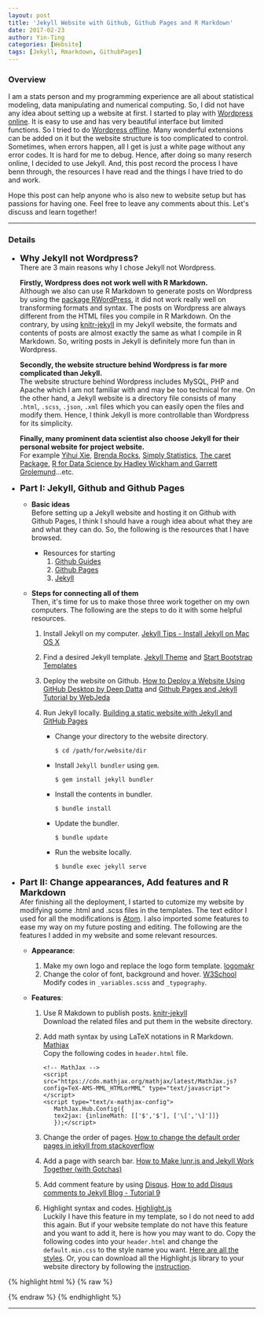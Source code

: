 ```yaml
---
layout: post
title: 'Jekyll Website with Github, Github Pages and R Markdown'
date: 2017-02-23
author: Yin-Ting
categories: [Website]
tags: [Jekyll, Rmarkdown, GithubPages]
---
```

### Overview
I am a stats person and my programming experience are all about statistical modeling, data manipulating and numerical computing. So, I did not have any idea about setting up a website at first. I started to play with [Wordpress online](https://wordpress.com/start/design-type-with-store). It is easy to use and has very beautiful interface but limited functions. So I tried to do [Wordpress offline](https://wordpress.org/download/). Many wonderful extensions can be added on it but the website structure is too complicated to control. Sometimes, when errors happen, all I get is just a white page without any error codes. It is hard for me to debug. Hence, after doing so many reserch online, I decided to use Jekyll. And, this post record the process I have benn through, the resources I have read and the things I have tried to do and work. 

Hope this post can help anyone who is also new to website setup but has passions for having one. Feel free to leave any comments about this. Let's discuss and learn together! 

***

### Details
* **<font size="4">Why Jekyll not Wordpress? </font>** <br />
  There are 3 main reasons why I chose Jekyll not Wordpress. 
  
  **Firstly, Wordpress does not work well with R Markdown.** <br />
  Although we also can use R Markdown to generate posts on Wordpress by using the [package RWordPress](https://yihui.name/knitr/demo/wordpress/), it did not work really well on transforming formats and syntax. The posts on Wordpress are always different from the HTML files you compile in R Markdown. On the contrary, by using [knitr-jekyll](https://github.com/yihui/knitr-jekyll) in my Jekyll website, the formats and contents of posts are almost exactly the same as what I compile in R Markdown. So, writing posts in Jekyll is definitely more fun than in Wordpress. 
  
  **Secondly, the website structure behind Wordpress is far more complicated than Jekyll.** <br />
  The website structure behind Wordpress includes MySQL, PHP and Apache which I am not familiar with and may be too technical for me. On the other hand, a Jekyll website is a directory file consists of many `.html`, `.scss`, `.json`, `.xml` files which you can easily open the files and modify them. Hence, I think Jekyll is more controllable than Wordpress for its simplicity. 
  
  **Finally, many prominent data scientist also choose Jekyll for their personal website for project website.** <br /> 
  For example [Yihui Xie](https://yihui.name), [Brenda Rocks](https://brendanrocks.com), [Simply Statistics](http://simplystatistics.org), [The caret Package](http://topepo.github.io/caret/index.html), [R for Data Science by Hadley Wickham and Garrett Grolemund](http://r4ds.had.co.nz)...etc. 



* **<font size="4">Part I: Jekyll, Github and Github Pages</font>** <br />
  * **Basic ideas** <br />
  Before setting up a Jekyll website and hosting it on Github with Github Pages, I think I should have a rough idea about what they are and what they can do. So, the following is the resources that I have browsed.
  
    * Resources for starting
      1. [Github Guides](https://guides.github.com)
      2. [Github Pages](https://pages.github.com)
      3. [Jekyll](https://jekyllrb.com)
    
  * **Steps for connecting all of them** <br />
  Then, it's time for us to make those three work together on my own computers. The following are the steps to do it with some helpful resources. 
  
    1. Install Jekyll on my computer. [Jekyll Tips - Install Jekyll on Mac OS X](http://jekyll.tips/jekyll-casts/install-jekyll-on-os-x/)
    2. Find a desired Jekyll template. [Jekyll Theme](http://jekyllthemes.org) and [Start Bootstrap Templates](https://startbootstrap.com/template-categories/all/)
    3. Deploy the website on Github. [How to Deploy a Website Using GitHub Desktop by Deep Datta](https://www.youtube.com/watch?v=39hnYDC_o9U) and [Github Pages and Jekyll Tutorial by WebJeda](https://www.youtube.com/channel/UCbOO7d0vVo0kIrkd7m32irg)
    4. Run Jekyll locally. [Building a static website with Jekyll and GitHub Pages](http://programminghistorian.org/lessons/building-static-sites-with-jekyll-github-pages#section3a)
      
        * Change your directory to the website directory. 
        
          ```
          $ cd /path/for/website/dir
          ```
          
        * Install `Jekyll bundler` using `gem`. 
          
          ```
          $ gem install jekyll bundler
          ```
        
        * Install the contents in bundler. 
      
          ```
          $ bundle install 
          ```
      
        * Update the bundler.
          
          ```
          $ bundle update
          ```
      
        * Run the website locally.
          
          ```
          $ bundle exec jekyll serve
          ```
          


          
* **<font size="4">Part II: Change appearances, Add features and R Markdown</font>** <br />
  Afer finishing all the deployment, I started to cutomize my website by modifying some .html and .scss files in the templates. The text editor I used for all the modifications is [Atom](https://atom.io). I also imported some features to ease my way on my future posting and editing. The following are the features I added in my website and some relevant resources. 

  * **Appearance**:
    1. Make my own logo and replace the logo form template. [logomakr](https://logomakr.com)  
    2. Change the color of font, background and hover. [W3School](https://www.w3schools.com/colors/colors_picker.asp) <br />
      Modify codes in `_variables.scss` and `_typography`. 
      
  * **Features**: 
    1. Use R Makdown to publish posts. [knitr-jekyll](https://github.com/yihui/knitr-jekyll) <br /> 
       Download the related files and put them in the website directory. 
    2. Add math syntax by using LaTeX notations in R Markdown. [Mathjax](http://docs.mathjax.org/en/latest/start.html) <br />
       Copy the following codes in `header.html` file. 
       
       ```
       <!-- MathJax -->
       <script src="https://cdn.mathjax.org/mathjax/latest/MathJax.js?config=TeX-AMS-MML_HTMLorMML" type="text/javascript"></script>
       <script type="text/x-mathjax-config">
          MathJax.Hub.Config({
          tex2jax: {inlineMath: [['$','$'], ['\[','\]']]}
          });</script>
       ```  
    3. Change the order of pages.  [How to change the default order pages in jekyll
from stackoverflow](http://stackoverflow.com/questions/13266369/how-to-change-the-default-order-pages-in-jekyll) 
    4. Add a page with search bar. [How to Make lunr.js and Jekyll Work Together (with Gotchas)](http://rayhightower.com/blog/2016/01/04/how-to-make-lunrjs-jekyll-work-together/) 
    5. Add comment feature by using [Disqus](https://disqus.com). [How to add Disqus comments to Jekyll Blog - Tutorial 9](https://www.youtube.com/watch?v=etvHFmVCvj8)
    6. Highlight syntax and codes. [Highlight.js](https://highlightjs.org) <br />
    Luckily I have this feature in my template, so I do not need to add this again. But if your website template do not have this feature and you want to add it, here is how you may want to do. Copy the following codes into your `header.html` and change the `default.min.css` to the style name you want. [Here are all the styles](https://highlightjs.org/static/demo/). Or, you can download all the Highlight.js library to your website directory by following the [instruction](https://highlightjs.org/usage/). 

{% highlight html %}
{% raw %}
<link rel="stylesheet"  href="//cdnjs.cloudflare.com/ajax/libs/highlight.js/9.9.0/styles/default.min.css">
<script src="//cdnjs.cloudflare.com/ajax/libs/highlight.js/9.9.0/highlight.min.js"></script>
{% endraw %}
{% endhighlight %}
      
  

***
